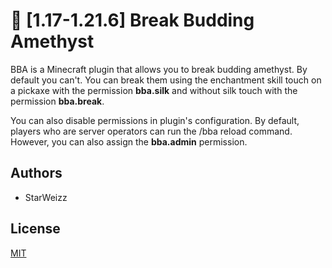 
# 🔮 [1.17-1.21.6] Break Budding Amethyst

BBA is a Minecraft plugin that allows you to break budding amethyst. By default you can't. You can break them using the enchantment skill touch on a pickaxe with the permission **bba.silk** and without silk touch with the permission **bba.break**.

You can also disable permissions in plugin's configuration. By default, players who are server operators can run the /bba reload command. However, you can also assign the **bba.admin** permission.

## Authors

- StarWeizz

## License

[MIT](https://choosealicense.com/licenses/mit/)

